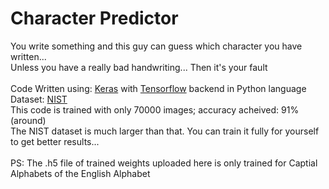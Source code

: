 # Character Predictor
You write something and this guy can guess which character you have written...<br/>
Unless you have a really bad handwriting... Then it's your fault<br/><br/>
Code Written using: [Keras](https://keras.io/) with [Tensorflow](https://www.tensorflow.org/tutorials) backend in Python language<br/>
Dataset: [NIST](https://www.nist.gov/srd/nist-special-database-19)<br/>
This code is trained with only 70000 images; accuracy acheived: 91%(around)<br/>
The NIST dataset is much larger than that. You can train it fully for yourself to get better results...<br/><br/>
PS: The .h5 file of trained weights uploaded here is only trained for Captial Alphabets of the English Alphabet
